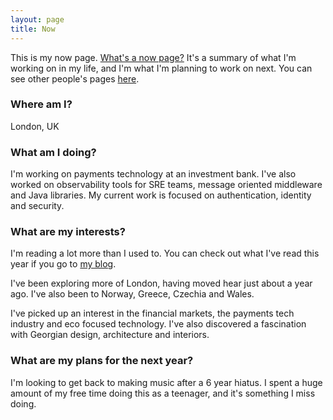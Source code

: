 ```yaml
---
layout: page
title: Now
--- 
```



This is my now page. [What's a now page?](https://nownownow.com/about) It's a summary of what I'm working on in my life, and I'm what I'm planning to work on next. You can see other people's pages [here](https://nownownow.com/).

### Where am I? 

London, UK

### What am I doing? 

I'm working on payments technology at an investment bank. I've also worked on observability tools for SRE teams, message oriented middleware and Java libraries. My current work is focused on authentication, identity and security. 

### What are my interests? 

I'm reading a lot more than I used to. You can check out what I've read this year if you go to [my blog](/blog).

I've been exploring more of London, having moved hear just about a year ago. I've also been to Norway, Greece, Czechia and Wales.

I've picked up an interest in the financial markets, the payments tech industry and eco focused technology. I've also discovered a fascination with Georgian design, architecture and interiors.    

### What are my plans for the next year? 

I'm looking to get back to making music after a 6 year hiatus. I spent a huge amount of my free time doing this as a teenager, and it's something I miss doing.